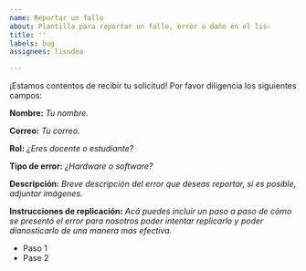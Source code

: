 ```yaml
---
name: Reportar un fallo
about: Plantilla para reportar un fallo, error o daño en el lis-
title: ''
labels: bug
assignees: lisudea

---
```


¡Estamos contentos de recibir tu solicitud! Por favor diligencia los siguientes campos:

**Nombre:** _Tu nombre._

**Correo:** _Tu correo._

**Rol:** _¿Eres docente o estudiante?_

**Tipo de error:** _¿Hardware o software?_

**Descripción:** _Breve descripción del error que deseas reportar, si es posible, adjuntar imágenes._

**Instrucciones de replicación:** _Acá puedes incluir un paso a paso de cómo se presentó el error para nosotros poder intentar replicarlo y poder dianosticarlo de una manera más efectiva._
- Paso 1
- Pase 2